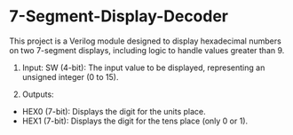 # 7-Segment-Display-Decoder
This project is a Verilog module designed to display hexadecimal numbers on two 7-segment displays, including logic to handle values greater than 9.

1.  Input:
SW (4-bit): The input value to be displayed, representing an unsigned integer (0 to 15).

2.  Outputs:
- HEX0 (7-bit): Displays the digit for the units place.
- HEX1 (7-bit): Displays the digit for the tens place (only 0 or 1).
